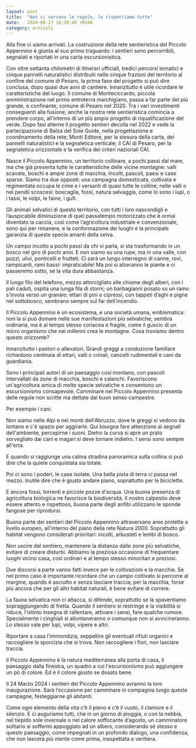 ```yaml
---
layout: post
title:  "Non ci servono le regole, le rispettiamo tutte"
date:   2024-08-17 18:20:48 +0100
category: articoli
---
```

Alla fine ci siamo arrivati. La costruzione della rete sentieristica del Piccolo Appennino è giunta al suo primo traguardo: i sentieri sono percorribili, segnalati e riportati in una carta escursionistica.

Con oltre settanta chilometri di itinerari ufficiali, tredici percorsi tematici e cinque pannelli naturalistici distribuiti nelle cinque frazioni del territorio al confine del comune di Pesaro, la prima fase del progetto si può dire conclusa, dopo quasi due anni di cantiere.
Innanzitutto è utile ricordare le caratteristiche del luogo. Il comune di Monteciccardo, piccola amministrazione nel primo entroterra marchigiano, passa a far parte del più grande, e confinante, comune di Pesaro nel 2020. Tra i vari investimenti conseguenti alla fusione, anche la nostra rete sentieristica comincia a prendere corpo, all’interno di un più ampio progetto di riqualificazione del verde.
Dopo fasi alterne il progetto sentieri decolla nel 2022 e vede la partecipazione di Balza del Sole Guide, nella progettazione e coordinamento della rete; Monti Editore, per la stesura della carta, dei pannelli naturalistici e la segnaletica verticale; il CAI di Pesaro, per la segnaletica orizzontale e la verifica dei criteri nazionali CAI.

Nasce il Piccolo Appennino, un territorio collinare, a pochi passi dal mare, ma che già presenta tutte le caratteristiche delle vicine montagne: valli scavate, boschi e ampie zone di macchia, incolti, pascoli, paesi e case sparse. Siamo tra due opposti: una campagna domesticata, coltivata e regimentata occupa le cime e i versanti di quasi tutte le colline; nelle valli o nei pendii scoscesi: boscaglia, fossi, natura selvaggia, come lo sono i lupi, o i tassi, le volpi, le faine, i gufi.

Gli animali selvatici di questo territorio, con tutti i loro nascondigli e l’auspicabile diminuzione di quel passatempo motorizzato che è ormai diventato la caccia, così come l’agricoltura industriale e  convenzionale, sono qui per rimanere, e la conformazione dei luoghi è la principale garanzia di queste specie amanti della selva.

Un campo incolto a pochi passi da chi vi parla, si sta trasformando in un bosco nel giro di pochi anni. E non siamo su una rupe, ma in una valle, con pozzi, ulivi, ponticelli e frutteti. Ci sarà un lungo interregno di canne, rovi, rampicanti, rami bassi: impraticabile! Ma poi si alzeranno le piante e ci passeremo sotto, se la vita dura abbastanza.

Il lungo filo del telefono, mezzo attorcigliato alle chiome degli alberi, con i pali caduti, ospita una lunga fila di storni; un barbagianni posato su un ramo s’invola verso un granaio; ettari di pini e cipressi, con tappeti d’aghi e pigne nel sottobosco, sembrano sempre sul far dell’incendio.

Il Piccolo Appennino è un ecosistema, e una società umana, emblematica: non la si può domare nelle sue manifestazioni più selvatiche; sembra ordinaria, ma è al tempo stesso coriacea e fragile, come il guscio di un micro organismo che nei millenni crea le montagne.
Cosa troviamo dentro questo orizzonte?


Innanzitutto i pastori o allevatori. Grandi greggi a conduzione familiare richiedono centinaia di ettari, valli o crinali, cancelli rudimentali e cani da guardiania. 

Sono i principali autori di un paesaggio così montano, con pascoli intervallati da zone di macchia, boschi e calanchi. Favoriscono un'agricoltura amica di molte specie selvatiche e consentono un escursionismo consapevole. Camminare nel Piccolo Appennino presenta delle regole non scritte ma dettate dal buon senso campestre.

Per esempio i cani. 

Non siamo nelle Alpi e nei monti dell'Abruzzo, dove le greggi si vedono da lontano e c'è spazio per aggirarle. Qui bisogna fare attenzione ai segnali dell'ambiente, percepirne i suoni. Dietro la curva si apre un prato sorvegliato dai cani e magari si deve tornare indietro. I sensi sono sempre all'erta.

E quando si raggiunge una calma stradina panoramica sulla collina si può dire che la quiete conquistata sia totale.

Poi ci sono i poderi, le case isolate. Una bella pista di terra ci passa nel mezzo. Inutile dire che è giusto andare piano, soprattutto per le biciclette. 

E ancora fossi, torrenti e piccole pozze d'acqua. Una buona presenza di agricoltura biologica ne favorisce la biodiversità. Il nostro calpestio deve essere attento e rispettoso, buona parte degli anfibi utilizzano le sponde fangose per riprodursi.

Buona parte dei sentieri del Piccolo Appennino attraversano aree protette a livello europeo, all'interno del piano della rete Natura 2000. Soprattutto gli habitat vengono considerati prioritari: incolti, arbusteti e lembi di bosco. 

Non uscire dal sentiero, mantenere la distanza dalle zone più selvatiche, evitare di creare disturbi. Abbiamo la preziosa occasione di frequentare luoghi vicino casa, così ordinari e al tempo stesso minoritari e preziosi.

Due discorsi a parte vanno fatti invece per le coltivazioni e la macchia.
Se nel primo caso è importante ricordare che un campo coltivato si percorre al margine, quando è asciutto e senza lasciare traccia; per la macchia, forse più ancora che per gli altri habitat naturali, è bene evitare di correre. 

La fauna selvatica non ci attacca, si difende, soprattutto se la spaventiamo sopraggiungendo di fretta. Quando il sentiero si restringe e la visibilità si riduce, l'istinto insegna di rallentare, attivare i sensi, fare qualche rumore. Specialmente i cinghiali si allontaneranno o comunque non si avvicineranno. Lo stesso vale per lupi, volpi, vipere e altri.

Riportare a casa l'immondizia, seppellire gli eventuali rifiuti organici e raccogliere la sporcizia che si trova. Non raccogliere i fiori, non lasciare traccia.

Il Piccolo Appennino è la natura mediterranea alla porta di casa, il paesaggio dalla finestra, un quadro a cui l'escursionismo può aggiungere un pò di colore.
Ed è il colore giusto se dosato bene.

Il 24 Marzo 2024 i sentieri del Piccolo Appennino avranno la loro inaugurazione. Sarà l’occasione per camminare in compagnia lungo queste campagne, festeggiarne gli abitanti. 

Come ogni elemento della vita c’è il pieno e c’è il vuoto, il clamore e il silenzio. E ci auguriamo tutti, che in un giorno di pioggia, o con la nebbia, nel tiepido sole invernale o nel calore soffocante d’agosto, un camminatore solitario si soffermi appoggiato ad un albero, considerando sé stesso e questo paesaggio, come impegnati in un profondo dialogo, una confidenza, che non lascerà più niente come prima, inaspettata e veritiera.
   

 